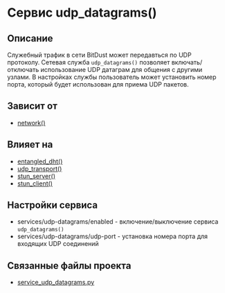# Сервис udp_datagrams()


## Описание
Служебный трафик в сети BitDust может передавться по UDP протоколу.
Сетевая служба `udp_datagrams()` позволяет включать/отключать использование UDP датаграм для общения с другими узлами.
В настройках службы пользователь может установить номер порта, который будет использован для приема UDP пакетов.


## Зависит от
* [network()](services/service_network.md)


## Влияет на
* [entangled_dht()](services/service_entangled_dht.md)
* [udp_transport()](services/service_udp_transport.md)
* [stun_server()](services/service_stun_server.md)
* [stun_client()](services/service_stun_client.md)


## Настройки сервиса
* services/udp-datagrams/enabled - включение/выключение сервиса `udp_datagrams()`
* services/udp-datagrams/udp-port - установка номера порта для входящих UDP соединений


## Связанные файлы проекта
* [service_udp_datagrams.py](services/service_udp_datagrams.py)



